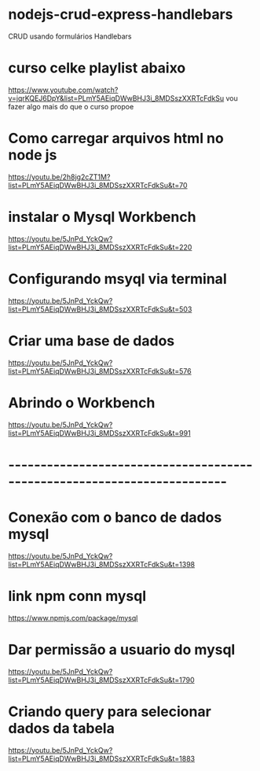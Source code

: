 # nodejs-crud-express-handlebars
 CRUD usando formulários Handlebars

 # curso celke playlist abaixo
 https://www.youtube.com/watch?v=jqrKQEJ6DpY&list=PLmY5AEiqDWwBHJ3i_8MDSszXXRTcFdkSu
 vou fazer algo mais do que o curso propoe

 # Como carregar arquivos html no node js
 https://youtu.be/2h8jg2cZT1M?list=PLmY5AEiqDWwBHJ3i_8MDSszXXRTcFdkSu&t=70

 # instalar o Mysql Workbench 
 https://youtu.be/5JnPd_YckQw?list=PLmY5AEiqDWwBHJ3i_8MDSszXXRTcFdkSu&t=220

 # Configurando msyql via terminal
 https://youtu.be/5JnPd_YckQw?list=PLmY5AEiqDWwBHJ3i_8MDSszXXRTcFdkSu&t=503

 # Criar uma base de dados
 https://youtu.be/5JnPd_YckQw?list=PLmY5AEiqDWwBHJ3i_8MDSszXXRTcFdkSu&t=576

 # Abrindo o Workbench 
https://youtu.be/5JnPd_YckQw?list=PLmY5AEiqDWwBHJ3i_8MDSszXXRTcFdkSu&t=991


 # ------------------------------------------------------------------------

# Conexão com o banco de dados mysql
https://youtu.be/5JnPd_YckQw?list=PLmY5AEiqDWwBHJ3i_8MDSszXXRTcFdkSu&t=1398

# link npm conn mysql 
https://www.npmjs.com/package/mysql

# Dar permissão a usuario do mysql
https://youtu.be/5JnPd_YckQw?list=PLmY5AEiqDWwBHJ3i_8MDSszXXRTcFdkSu&t=1790

# Criando query para selecionar dados da tabela
https://youtu.be/5JnPd_YckQw?list=PLmY5AEiqDWwBHJ3i_8MDSszXXRTcFdkSu&t=1883






